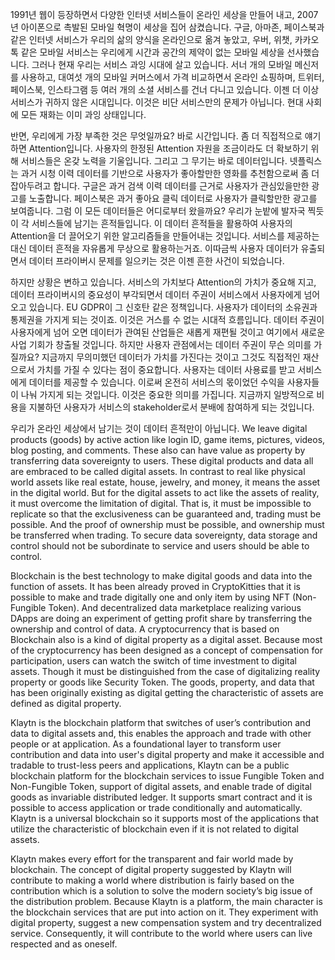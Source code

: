 1991년 웹이 등장하면서 다양한 인터넷 서비스들이 온라인 세상을 만들어 내고, 2007년 아이폰으로 촉발된 모바일 혁명이 세상을 집어 삼켰습니다. 구글, 아마존, 페이스북과 같은 인터넷 서비스가 우리의 삶의 양식을 온라인으로 옮겨 놓았고, 우버, 위챗, 카카오톡 같은 모바일 서비스는 우리에게 시간과 공간의 제약이 없는 모바일 세상을 선사했습니다. 그러나 현재 우리는 서비스 과잉 시대에 살고 있습니다. 서너 개의 모바일 메신저를 사용하고, 대여섯 개의 모바일 커머스에서 가격 비교하면서 온라인 쇼핑하며, 트위터, 페이스북, 인스타그램 등 여러 개의 소셜 서비스를 건너 다니고 있습니다. 이젠 더 이상 서비스가 귀하지 않은 시대입니다. 이것은 비단 서비스만의 문제가 아닙니다. 현대 사회에 모든 재화는 이미 과잉 상태입니다.

반면, 우리에게 가장 부족한 것은 무엇일까요? 바로 시간입니다. 좀 더 직접적으로 얘기하면 Attention입니다. 사용자의 한정된 Attention 자원을 조금이라도 더 확보하기 위해 서비스들은 온갖 노력을 기울입니다. 그리고 그 무기는 바로 데이터입니다. 넷플릭스는 과거 시청 이력 데이터를 기반으로 사용자가 좋아할만한 영화를 추천함으로써 좀 더 잡아두려고 합니다. 구글은 과거 검색 이력 데이터를 근거로 사용자가 관심있을만한 광고를 노출합니다. 페이스북은 과거 좋아요 클릭 데이터로 사용자가 클릭할만한 광고를 보여줍니다. 그럼 이 모든 데이터들은 어디로부터 왔을까요? 우리가 눈밭에 발자국 찍듯이 각 서비스들에 남기는 흔적들입니다. 이 데이터 흔적들을 활용하여 사용자의 Attention을 더 끌어오기 위한 알고리즘들을 만들어내는 것입니다. 서비스를 제공하는 대신 데이터 흔적을 자유롭게 무상으로 활용하는거죠. 이따금씩 사용자 데이터가 유출되면서 데이터 프라이버시 문제를 일으키는 것은 이젠 흔한 사건이 되었습니다.

하지만 상황은 변하고 있습니다. 서비스의 가치보다 Attention의 가치가 중요해 지고, 데이터 프라이버시의 중요성이 부각되면서 데이터 주권이 서비스에서 사용자에게 넘어오고 있습니다. EU GDPR이 그 신호탄 같은 정책입니다. 사용자가 데이터의 소유권과 통제권을 가지게 되는 것이죠. 이것은 거스를 수 없는 시대적 흐름입니다. 데이터 주권이 사용자에게 넘어 오면 데이터가 관여된 산업들은 새롭게 재편될 것이고 여기에서 새로운 사업 기회가 창출될 것입니다. 하지만 사용자 관점에서는 데이터 주권이 무슨 의미를 가질까요? 지금까지 무의미했던 데이터가 가치를 가진다는 것이고 그것도 직접적인 재산으로서 가치를 가질 수 있다는 점이 중요합니다. 사용자는 데이터 사용료를 받고 서비스에게 데이터를 제공할 수 있습니다. 이로써 온전히 서비스의 몫이었던 수익을 사용자들이 나눠 가지게 되는 것입니다. 이것은 중요한 의미를 가집니다. 지금까지 일방적으로 비용을 지불하던 사용자가 서비스의 stakeholder로서 분배에 참여하게 되는 것입니다.

우리가 온라인 세상에서 남기는 것이 데이터 흔적만이 아닙니다. We leave digital products (goods) by active action like login ID, game items, pictures, videos, blog posting, and comments. These also can have value as property by transferring data sovereignty to users. These digital products and data all are embraced to be called digital assets. In contrast to real like physical world assets like real estate, house, jewelry, and money, it means the asset in the digital world. But for the digital assets to act like the assets of reality, it must overcome the limitation of digital. That is, it must be impossible to replicate so that the exclusiveness can be guaranteed and, trading must be possible. And the proof of ownership must be possible, and ownership must be transferred when trading. To secure data sovereignty, data storage and control should not be subordinate to service and users should be able to control.

Blockchain is the best technology to make digital goods and data into the function of assets. It has been already proved in CryptoKitties that it is possible to make and trade digitally one and only item by using NFT (Non-Fungible Token). And decentralized data marketplace realizing various DApps are doing an experiment of getting profit share by transferring the ownership and control of data. A cryptocurrency that is based on Blockchain also is a kind of digital property as a digital asset. Because most of the cryptocurrency has been designed as a concept of compensation for participation, users can watch the switch of time investment to digital assets. Though it must be distinguished from the case of digitalizing reality property or goods like Security Token. The goods, property, and data that has been originally existing as digital getting the characteristic of assets are defined as digital property.

Klaytn is the blockchain platform that switches of user’s contribution and data to digital assets and, this enables the approach and trade with other people or at application. As a foundational layer to transform user contribution and data into user's digital property and make it accessible and tradable to trust-less peers and applications, Klaytn can be a public blockchain platform for the blockchain services to issue Fungible Token and Non-Fungible Token, support of digital assets, and enable trade of digital goods as invariable distributed ledger. It supports smart contract and it is possible to access application or trade conditionally and automatically. Klaytn is a universal blockchain so it supports most of the applications that utilize the characteristic of blockchain even if it is not related to digital assets.

Klaytn makes every effort for the transparent and fair world made by blockchain. The concept of digital property suggested by Klaytn will contribute to making a world where distribution is fairly based on the contribution which is a solution to solve the modern society’s big issue of the distribution problem. Because Klaytn is a platform, the main character is the blockchain services that are put into action on it. They experiment with digital property, suggest a new compensation system and try decentralized service. Consequently, it will contribute to the world where users can live respected and as oneself.